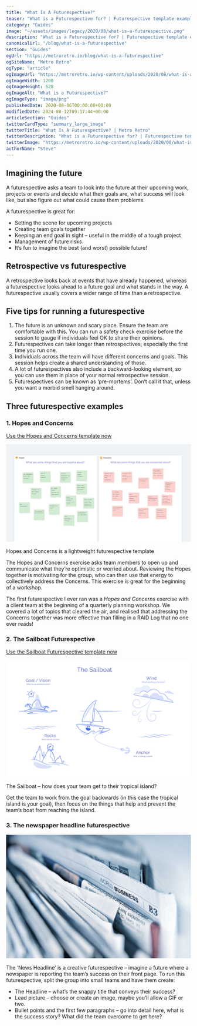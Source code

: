 ```yaml
---
title: "What Is A Futurespective?"
teaser: "What is a Futurespective for? | Futurespective template examples"
category: "Guides"
image: "~/assets/images/legacy/2020/08/what-is-a-futurespective.png"
description: "What is a Futurespective for? | Futurespective template examples"
canonicalUrl: "/blog/what-is-a-futurespective"
section: "Guides"
ogUrl: "https://metroretro.io/blog/what-is-a-futurespective"
ogSiteName: "Metro Retro"
ogType: "article"
ogImageUrl: "https://metroretro.io/wp-content/uploads/2020/08/what-is-a-futurespective.png"
ogImageWidth: 1200
ogImageHeight: 628
ogImageAlt: "What is a Futurespective?"
ogImageType: "image/png"
publishedDate: 2020-08-06T00:00:00+00:00
modifiedDate: 2024-08-12T09:17:44+00:00
articleSection: "Guides"
twitterCardType: "summary_large_image"
twitterTitle: "What Is A Futurespective? | Metro Retro"
twitterDescription: "What is a Futurespective for? | Futurespective template examples"
twitterImage: "https://metroretro.io/wp-content/uploads/2020/08/what-is-a-futurespective.png"
authorName: "Steve"
---
```


## Imagining the future

A futurespective asks a team to look into the future at their upcoming work, projects or events and decide what their goals are, what success will look like, but also figure out what could cause them problems.

A futurespective is great for:

- Setting the scene for upcoming projects
- Creating team goals together
- Keeping an end goal in sight – useful in the middle of a tough project
- Management of future risks
- It’s fun to imagine the best (and worst) possible future!

## Retrospective vs futurespective

A retrospective looks back at events that have already happened, whereas a futurespective looks ahead to a future goal and what stands in the way. A futurespective usually covers a wider range of time than a retrospective.

## Five tips for running a futurespective

1.  The future is an unknown and scary place. Ensure the team are comfortable with this. You can run a safety check exercise before the session to gauge if individuals feel OK to share their opinions.
2.  Futurespectives can take longer than retrospectives, especially the first time you run one.
3.  Individuals across the team will have different concerns and goals. This session helps create a shared understanding of those.
4.  A lot of futurespectives also include a backward-looking element, so you can use them in place of your normal retrospective session.
5.  Futurespectives can be known as ‘pre-mortems’. Don’t call it that, unless you want a morbid smell hanging around.

## Three futurespective examples

### 1\. Hopes and Concerns

[Use the Hopes and Concerns template now](https://metroretro.io/BOTYPMZZ370W)

![](../../assets/images/legacy/2023/05/5f31712663b9d18f7a7f3a6a_Hopes-and-Concerns-retro.png)

Hopes and Concerns is a lightweight futurespective template

The Hopes and Concerns exercise asks team members to open up and communicate what they’re optimistic or worried about. Reviewing the Hopes together is motivating for the group, who can then use that energy to collectively address the Concerns. This exercise is great for the beginning of a workshop.

The first futurespective I ever ran was a _Hopes and Concerns_ exercise with a client team at the beginning of a quarterly planning workshop. We covered a lot of topics that cleared the air, and realised that addressing the Concerns together was more effective than filling in a RAID Log that no one ever reads!

### 2\. The Sailboat Futurespective

[Use the Sailboat Futurespective template now](https://metroretro.io/BO6B8SOH6DL5)

![](../../assets/images/legacy/2023/05/5f3170dfe0a2e4670f2b58eb_Sailboat-futurespective.png)

The Sailboat – how does your team get to their tropical island?

Get the team to work from the goal backwards (in this case the tropical island is your goal), then focus on the things that help and prevent the team’s boat from reaching the island.

### 3\. The newspaper headline futurespective

![](../../assets/images/legacy/2023/05/5f3a9dd24fdb90af0aece398_Newspaper.jpg)

The ‘News Headline’ is a creative futurespective – imagine a future where a newspaper is reporting the team’s success on their front page. To run this futurespective, split the group into small teams and have them create:

- The Headline – what’s the snappy title that conveys their success?
- Lead picture – choose or create an image, maybe you’ll allow a GIF or two.
- Bullet points and the first few paragraphs – go into detail here, what is the success story? What did the team overcome to get here?
